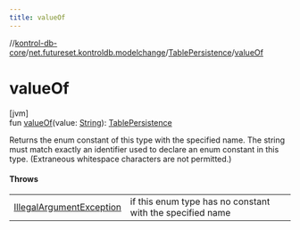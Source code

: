 ```yaml
---
title: valueOf
---
```

//[kontrol-db-core](../../../index.html)/[net.futureset.kontroldb.modelchange](../index.html)/[TablePersistence](index.html)/[valueOf](value-of.html)



# valueOf



[jvm]\
fun [valueOf](value-of.html)(value: [String](https://kotlinlang.org/api/latest/jvm/stdlib/kotlin/-string/index.html)): [TablePersistence](index.html)



Returns the enum constant of this type with the specified name. The string must match exactly an identifier used to declare an enum constant in this type. (Extraneous whitespace characters are not permitted.)



#### Throws


| | |
|---|---|
| [IllegalArgumentException](https://kotlinlang.org/api/latest/jvm/stdlib/kotlin/-illegal-argument-exception/index.html) | if this enum type has no constant with the specified name |



